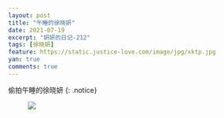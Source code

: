 ```yaml
---
layout: post
title: "午睡的徐晓妍"
date: 2021-07-19
excerpt: "妍妍的日记-212"
tags: [徐晓妍]
feature: https://static.justice-love.com/image/jpg/xktp.jpg
yan: true
comments: true
---
```

偷拍午睡的徐晓妍
{: .notice}
<figure>
    <img src="{{ site.staticUrl }}/yanyan/image/wushuideyanyan1.jpg" />
</figure>
